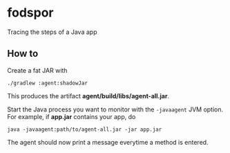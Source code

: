 # fodspor

Tracing the steps of a Java app

## How to

Create a fat JAR with

```
./gradlew :agent:shadowJar
```

This produces the artifact **agent/build/libs/agent-all.jar**.

Start the Java process you want to monitor with the `-javaagent`
JVM option. For example, if **app.jar** contains your app, do

```
java -javaagent:path/to/agent-all.jar -jar app.jar
```

The agent should now print a message everytime a method is entered.


